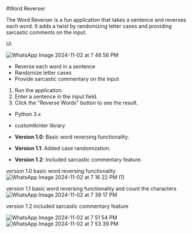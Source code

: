 #Word Reverser

The Word Reverser is a fun application that takes a sentence and reverses each word. It adds a twist by randomizing letter cases and providing sarcastic comments on the input.

Ui

![WhatsApp Image 2024-11-02 at 7 48 56 PM](https://github.com/user-attachments/assets/3f0340ad-5982-4c5c-9fe1-401e53a58f78)


- Reverse each word in a sentence
- Randomize letter cases
- Provide sarcastic commentary on the input

1. Run the application.
2. Enter a sentence in the input field.
3. Click the "Reverse Words" button to see the result.

- Python 3.x
- customtkinter library

- **Version 1.0**: Basic word reversing functionality.
- **Version 1.1**: Added case randomization.
- **Version 1.2**: Included sarcastic commentary feature.

version 1.0
basic word reversing functionality
![WhatsApp Image 2024-11-02 at 7 16 22 PM (1)](https://github.com/user-attachments/assets/cb0cb5b0-80e2-4d52-b96a-8b2caa87f755)

version 1.1
basic word reversing functionality and count the characters
![WhatsApp Image 2024-11-02 at 7 39 17 PM](https://github.com/user-attachments/assets/4318cdc5-4ad8-4a4a-ab32-b1c2fef855bd)

version 1.2
included sarcastic commentary feature

![WhatsApp Image 2024-11-02 at 7 51 54 PM](https://github.com/user-attachments/assets/f8670156-8259-44b2-af19-163c2e30d44c)
![WhatsApp Image 2024-11-02 at 7 53 39 PM](https://github.com/user-attachments/assets/735d900d-ff80-48fb-a5b0-35f15921b5a8)



